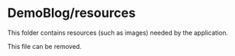 # DemoBlog/resources

This folder contains resources (such as images) needed by the application. 

This file can be removed.
